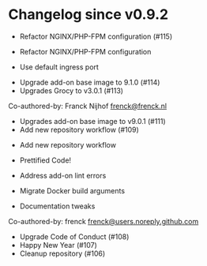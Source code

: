 # Changelog since v0.9.2
- Refactor NGINX/PHP-FPM configuration (#115)

* Refactor NGINX/PHP-FPM configuration

* Use default ingress port 
- Upgrade add-on base image to 9.1.0 (#114) 
- Upgrades Grocy to v3.0.1 (#113)

Co-authored-by: Franck Nijhof <frenck@frenck.nl> 
- Upgrades add-on base image to v9.0.1 (#111) 
- Add new repository workflow (#109)

* Add new repository workflow

* Prettified Code!

* Address add-on lint errors

* Migrate Docker build arguments

* Documentation tweaks

Co-authored-by: frenck <frenck@users.noreply.github.com> 
- Upgrade Code of Conduct (#108) 
- Happy New Year (#107) 
- Cleanup repository (#106) 
